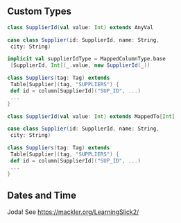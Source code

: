 ## Custom Types

~~~ scala
class SupplierId(val value: Int) extends AnyVal

case class Supplier(id: SupplierId, name: String,
 city: String)

implicit val supplierIdType = MappedColumnType.base
 [SupplierId, Int](_.value, new SupplierId(_))

class Suppliers(tag: Tag) extends
 Table[Supplier](tag, "SUPPLIERS") {
 def id = column[SupplierId]("SUP_ID", ...)
 ...
}
~~~


~~~ scala
class SupplierId(val value: Int) extends MappedTo[Int]

case class Supplier(id: SupplierId, name: String,
 city: String)

class Suppliers(tag: Tag) extends
 Table[Supplier](tag, "SUPPLIERS") {
 def id = column[SupplierId]("SUP_ID", ...)
 ...
}
~~~




## Dates and Time

Joda! See https://mackler.org/LearningSlick2/



